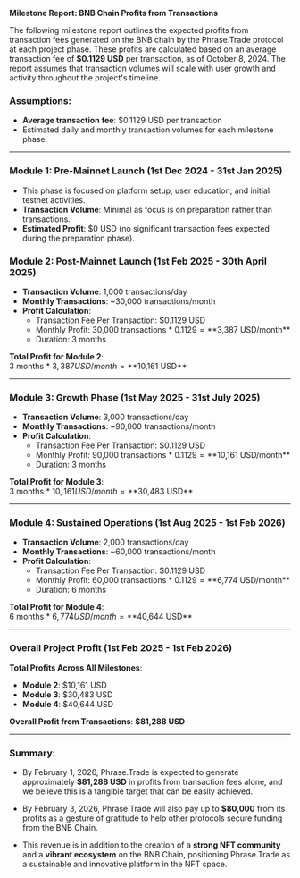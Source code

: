 **Milestone Report: BNB Chain Profits from Transactions**

The following milestone report outlines the expected profits from transaction fees generated on the BNB chain by the Phrase.Trade protocol at each project phase. These profits are calculated based on an average transaction fee of **$0.1129 USD** per transaction, as of October 8, 2024. The report assumes that transaction volumes will scale with user growth and activity throughout the project's timeline.

### Assumptions:

- **Average transaction fee**: $0.1129 USD per transaction
- Estimated daily and monthly transaction volumes for each milestone phase.

---

### **Module 1: Pre-Mainnet Launch (1st Dec 2024 - 31st Jan 2025)**

- This phase is focused on platform setup, user education, and initial testnet activities.
- **Transaction Volume**: Minimal as focus is on preparation rather than transactions.
- **Estimated Profit**: $0 USD (no significant transaction fees expected during the preparation phase).

### **Module 2: Post-Mainnet Launch (1st Feb 2025 - 30th April 2025)**

- **Transaction Volume**: 1,000 transactions/day
- **Monthly Transactions**: ~30,000 transactions/month
- **Profit Calculation**:
  - Transaction Fee Per Transaction: $0.1129 USD
  - Monthly Profit: 30,000 transactions \* $0.1129 = **$3,387 USD/month**
  - Duration: 3 months

**Total Profit for Module 2**:  
3 months \* $3,387 USD/month = **$10,161 USD**

---

### **Module 3: Growth Phase (1st May 2025 - 31st July 2025)**

- **Transaction Volume**: 3,000 transactions/day
- **Monthly Transactions**: ~90,000 transactions/month
- **Profit Calculation**:
  - Transaction Fee Per Transaction: $0.1129 USD
  - Monthly Profit: 90,000 transactions \* $0.1129 = **$10,161 USD/month**
  - Duration: 3 months

**Total Profit for Module 3**:  
3 months \* $10,161 USD/month = **$30,483 USD**

---

### **Module 4: Sustained Operations (1st Aug 2025 - 1st Feb 2026)**

- **Transaction Volume**: 2,000 transactions/day
- **Monthly Transactions**: ~60,000 transactions/month
- **Profit Calculation**:
  - Transaction Fee Per Transaction: $0.1129 USD
  - Monthly Profit: 60,000 transactions \* $0.1129 = **$6,774 USD/month**
  - Duration: 6 months

**Total Profit for Module 4**:  
6 months \* $6,774 USD/month = **$40,644 USD**

---

### **Overall Project Profit (1st Feb 2025 - 1st Feb 2026)**

**Total Profits Across All Milestones**:

- **Module 2**: $10,161 USD
- **Module 3**: $30,483 USD
- **Module 4**: $40,644 USD

**Overall Profit from Transactions**: **$81,288 USD**

---

### Summary:

- By February 1, 2026, Phrase.Trade is expected to generate approximately **$81,288 USD** in profits from transaction fees alone, and we believe this is a tangible target that can be easily achieved.

- By February 3, 2026, Phrase.Trade will also pay up to **$80,000** from its profits as a gesture of gratitude to help other protocols secure funding from the BNB Chain.

- This revenue is in addition to the creation of a **strong NFT community** and a **vibrant ecosystem** on the BNB Chain, positioning Phrase.Trade as a sustainable and innovative platform in the NFT space.
